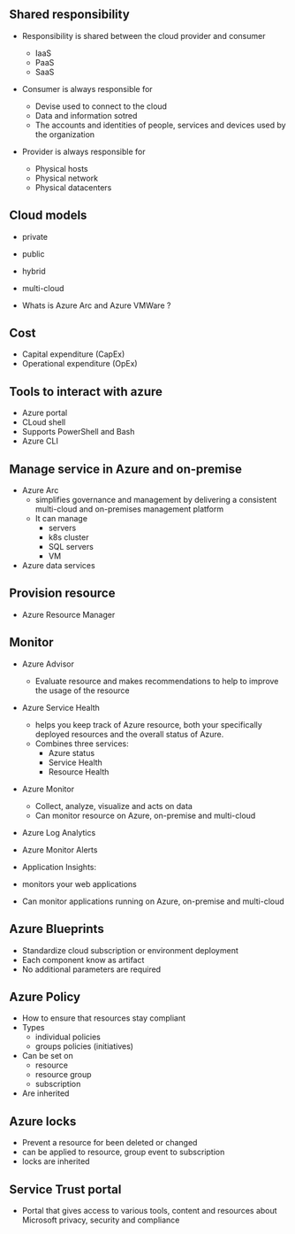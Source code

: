 ## Shared responsibility 
- Responsibility is shared between the cloud provider and consumer
  - IaaS
  - PaaS
  - SaaS

- Consumer is always responsible for 
  - Devise used to connect to the cloud 
  - Data and information sotred 
  - The accounts and identities of people, services and devices used by the organization
- Provider is always responsible for
  - Physical hosts 
  - Physical network 
  - Physical datacenters
   

## Cloud models 
- private
- public 
- hybrid 
- multi-cloud

- Whats is Azure Arc and Azure VMWare ?

## Cost
- Capital expenditure (CapEx)
- Operational expenditure (OpEx)

## Tools to interact with azure 
- Azure portal 
- CLoud shell
 - Supports PowerShell and Bash 
- Azure CLI

## Manage service in Azure and on-premise

- Azure Arc 
  - simplifies governance and management by delivering a consistent multi-cloud and on-premises management platform
  - It can manage
    - servers 
    - k8s cluster 
    - SQL servers 
    - VM
- Azure data services 

## Provision resource
- Azure Resource Manager

## Monitor 

- Azure Advisor
  - Evaluate resource and makes recommendations to help to improve the usage of the resource
- Azure Service Health
  - helps you keep track of Azure resource, both your specifically deployed resources and the overall status of Azure.
  - Combines three services:
    - Azure status
    - Service Health
    - Resource Health 
- Azure Monitor
  - Collect, analyze, visualize and acts on data 
  - Can monitor resource on Azure, on-premise and multi-cloud
- Azure Log Analytics
- Azure Monitor Alerts

- Application Insights: 
 - monitors your web applications
 - Can monitor applications running on Azure, on-premise and multi-cloud 

## Azure Blueprints
- Standardize cloud subscription or environment deployment 
- Each component know as artifact
- No additional parameters are required 

## Azure Policy
- How to ensure that resources stay compliant
- Types
  - individual policies 
  - groups policies (initiatives)  
- Can be set on 
  - resource 
  - resource group 
  - subscription
- Are inherited 

## Azure locks
- Prevent a resource for been deleted or changed
- can be applied to resource, group event to subscription 
- locks are inherited 

## Service Trust portal 
- Portal that gives access to various tools, content and resources about Microsoft privacy, security and compliance 
